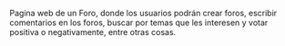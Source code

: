 Pagina web de un Foro, donde los usuarios podrán crear foros, escribir comentarios en los foros, buscar por temas que les interesen y votar positiva o negativamente, entre otras cosas.

